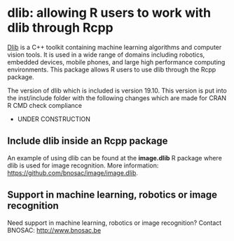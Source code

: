 # dlib: allowing R users to work with dlib through Rcpp

[Dlib](http://dlib.net) is a C++ toolkit containing machine learning algorithms and computer vision tools. It is used in a wide range of domains including robotics, embedded devices, mobile phones, and large high performance computing environments. This package allows R users to use dlib through the Rcpp package.

The version of dlib which is included is version 19.10. This version is put into the inst/include folder with the following changes which are made for CRAN R CMD check compliance

- UNDER CONSTRUCTION

## Include dlib inside an Rcpp package

An example of using dlib can be found at the **image.dlib** R package where dlib is used for image recognition. More information: https://github.com/bnosac/image/image.dlib.

## Support in machine learning, robotics or image recognition

Need support in machine learning, robotics or image recognition?
Contact BNOSAC: http://www.bnosac.be
